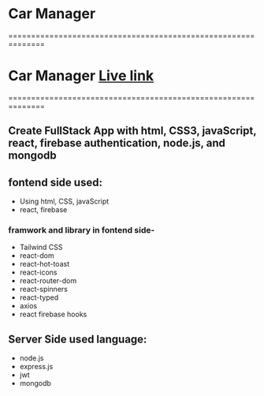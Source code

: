 # Car Manager



==============================================================
# Car Manager [Live link](https://warehouse-with-node.web.app)
==============================================================



## Create FullStack App with html, CSS3, javaScript, react, firebase authentication, node.js, and mongodb



## fontend side used:
- Using html, CSS, javaScript
- react, firebase



### framwork and library in fontend side-

- Tailwind CSS
- react-dom
- react-hot-toast
- react-icons
- react-router-dom
- react-spinners
- react-typed
- axios
- react firebase hooks


## Server Side used language:

- node.js
- express.js
- jwt
- mongodb
